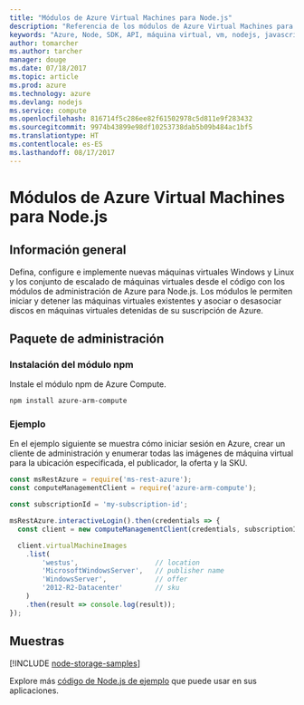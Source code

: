 ```yaml
---
title: "Módulos de Azure Virtual Machines para Node.js"
description: "Referencia de los módulos de Azure Virtual Machines para Node.js"
keywords: "Azure, Node, SDK, API, máquina virtual, vm, nodejs, javascript"
author: tomarcher
ms.author: tarcher
manager: douge
ms.date: 07/18/2017
ms.topic: article
ms.prod: azure
ms.technology: azure
ms.devlang: nodejs
ms.service: compute
ms.openlocfilehash: 816714f5c286ee82f61502978c5d811e9f283432
ms.sourcegitcommit: 9974b43899e98df10253738dab5b09b484ac1bf5
ms.translationtype: HT
ms.contentlocale: es-ES
ms.lasthandoff: 08/17/2017
---
```

# <a name="azure-virtual-machine-modules-for-nodejs"></a>Módulos de Azure Virtual Machines para Node.js

## <a name="overview"></a>Información general

Defina, configure e implemente nuevas máquinas virtuales Windows y Linux y los conjunto de escalado de máquinas virtuales desde el código con los módulos de administración de Azure para Node.js. Los módulos le permiten iniciar y detener las máquinas virtuales existentes y asociar o desasociar discos en máquinas virtuales detenidas de su suscripción de Azure.

## <a name="management-package"></a>Paquete de administración

### <a name="install-the-npm-module"></a>Instalación del módulo npm

Instale el módulo npm de Azure Compute.

```bash
npm install azure-arm-compute
```   

### <a name="example"></a>Ejemplo

En el ejemplo siguiente se muestra cómo iniciar sesión en Azure, crear un cliente de administración y enumerar todas las imágenes de máquina virtual para la ubicación especificada, el publicador, la oferta y la SKU.

```javascript
const msRestAzure = require('ms-rest-azure');
const computeManagementClient = require('azure-arm-compute');

const subscriptionId = 'my-subscription-id';

msRestAzure.interactiveLogin().then(credentials => {
  const client = new computeManagementClient(credentials, subscriptionId);

  client.virtualMachineImages
    .list(
        'westus',                   // location
        'MicrosoftWindowsServer',   // publisher name
        'WindowsServer',            // offer
        '2012-R2-Datacenter'        // sku
    )
    .then(result => console.log(result));
});
```

## <a name="samples"></a>Muestras

[!INCLUDE [node-storage-samples](../docs-ref-conceptual/includes/virtualmachines-samples.md)]

Explore más [código de Node.js de ejemplo](https://azure.microsoft.com/resources/samples/?platform=nodejs) que puede usar en sus aplicaciones.
